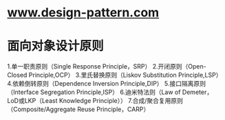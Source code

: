# www.design-pattern.com

# 面向对象设计原则
  1.单一职责原则（Single Response Principle，SRP）
  2.开闭原则（Open-Closed Principle,OCP）
  3.里氏替换原则（Liskov Substitution Principle,LSP）
  4.依赖倒转原则（Dependence Inversion Principle,DIP）
  5.接口隔离原则（Interface Segregation Principle,ISP）
  6.迪米特法则（Law of Demeter，LoD或LKP（Least Knowledge Principle））
  7.合成/聚合复用原则（Composite/Aggregate Reuse Principle，CARP）
